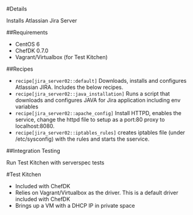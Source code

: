 #Details

Installs Atlassian Jira Server

##Requirements

* CentOS 6
* ChefDK 0.7.0
* Vagrant/Virtualbox (for Test Kitchen)

##Recipes

* `recipe[jira_server02::default]` Downloads, installs and configures Atlassian JIRA. Includes the below recipes.
* `recipe[jira_server02::java_installation]` Runs a script that downloads and configures JAVA for Jira application including env variables 
* `recipe[jira_server02::apache_config]` Install HTTPD, enables the service, change the httpd file to setup as a port:80 proxy to localhost:8080.  
* `recipe[jira_server02::iptables_rules]` creates iptables file (under /etc/sysconfig) with the rules and starts the sservice.

##Integration Testing

Run Test Kitchen with serverspec tests

#Test Kitchen
* Included with ChefDK
* Relies on Vagrant/Virtualbox as the driver. This is a default driver included with ChefDK
* Brings up a VM with a DHCP IP in private space
